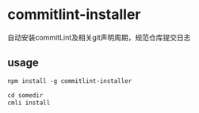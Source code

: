 # commitlint-installer

自动安装commitLint及相关git声明周期，规范仓库提交日志

## usage
```ps
npm install -g commitlint-installer

cd somedir
cmli install
```
